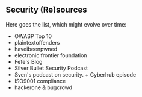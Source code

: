 ## Security (Re)sources

Here goes the list, which might evolve over time:
- OWASP Top 10
- plaintextoffenders
- haveibeenpwned
- electronic frontier foundation
- Fefe's Blog
- Silver Bullet Security Podcast
- Sven's podcast on security. + Cyberhub episode
- ISO9001 compliance
- hackerone & bugcrowd